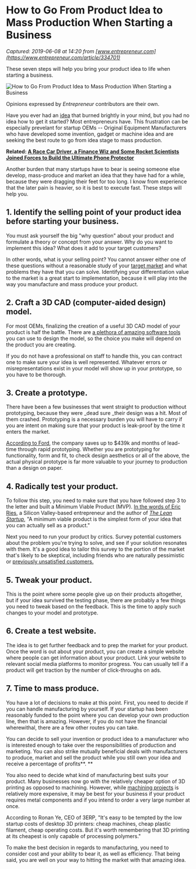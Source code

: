 # How to Go From Product Idea to Mass Production When Starting a Business

_Captured: 2019-06-08 at 14:20 from [www.entrepreneur.com](https://www.entrepreneur.com/article/334701)_

These seven steps will help you bring your product idea to life when starting a business.

![How to Go From Product Idea to Mass Production When Starting a Business](https://assets.entrepreneur.com/content/3x2/2000/20190606174732-GettyImages-970174696.jpeg?width=700&crop=2:1&blur=50)

Opinions expressed by _Entrepreneur_ contributors are their own.

Have you ever had an [idea](https://www.entrepreneur.com/article/292277) that burned brightly in your mind, but you had no idea how to get it started? Most entrepreneurs have. This frustration can be especially prevelant for startup OEMs -- Original Equipment Manufacturers who have developed some invention, gadget or machine idea and are seeking the best route to go from idea stage to mass production.

**Related: [A Race Car Driver, a Finance Wiz and Some Rocket Scientists Joined Forces to Build the Ultimate Phone Protector](https://www.entrepreneur.com/article/333789)**

Another burden that many startups have to bear is seeing someone else develop, mass-produce and market an idea that they have had for a while, because they were dragging their feet for too long. I know from experience that the later pain is heavier, so it is best to execute fast. These steps will help you.

## **1\. Identify the selling point of your product idea before starting your business.**

You must ask yourself the big "why question" about your product and formulate a theory or concept from your answer. Why do you want to implement this idea? What does it add to your target customers?

In other words, what is your selling point? You cannot answer either one of these questions without a reasonable study of your [target market](https://www.entrepreneur.com/encyclopedia/target-market) and what problems they have that you can solve. Identifying your differentiation value to the market is a great start to implementation, because it will play into the way you manufacture and mass produce your product.

## **2\. Craft a 3D CAD (computer-aided design) model.**

For most OEMs, finalizing the creation of a useful 3D CAD model of your product is half the battle. There are [a plethora of amazing software tools](https://www.pannam.com/blog/best-3d-cad-modeling-software/) you can use to design the model, so the choice you make will depend on the product you are creating.

If you do not have a professional on staff to handle this, you can contract one to make sure your idea is well represented. Whatever errors or misrepresentations exist in your model will show up in your prototype, so you have to be thorough.

## **3\. Create a prototype.**

There have been a few businesses that went straight to production without prototyping, because they were _dead sure _their design was a hit. Most of them crashed. Prototyping is a necessary burden you will have to carry if you are intent on making sure that your product is leak-proof by the time it enters the market.

[According to Ford](http://www.rapidprototyping-china.com/5-famous-examples-of-companies-using-rapid-prototyping/#.WX7oGISGOM8), the company saves up to $439k and months of lead-time through rapid prototyping. Whether you are prototyping for functionality, form and fit, to check design aesthetics or all of the above, the actual physical prototype is far more valuable to your journey to production than a design on paper.

## **4\. Radically test your product.**

To follow this step, you need to make sure that you have followed step 3 to the letter and built a Minimum Viable Product (MVP). [In the words of Eric Ries](https://www.businessnewsdaily.com/6540-how-to-test-your-business-idea.html), a Silicon Valley-based entrepreneur and the author of _[The Lean Startup](http://www.amazon.com/dp/0307887898/?tag=businessnewsdaily-20)_, "A minimum viable product is the simplest form of your idea that you can actually sell as a product."

Next you need to run your product by critics. Survey potential customers about the problem you're trying to solve, and see if your solution resonates with them. It's a good idea to tailor this survey to the portion of the market that's likely to be skeptical, including friends who are naturally pessimistic or [previously unsatisfied customers.](http://mystartupceo.com/how-to-appease-and-satisfy-and-retain-angry-customers/)

## **5\. Tweak your product.**

This is the point where some people give up on their products altogether, but if your idea survived the testing phase, there are probably a few things you need to tweak based on the feedback. This is the time to apply such changes to your model and prototype.

## **6\. Create a test website.**

The idea is to get further feedback and to prep the market for your product. Once the word is out about your product, you can create a simple website where people can get information about your product. Link your website to relevant social media platforms to monitor progress. You can usually tell if a product will get traction by the number of click-throughs on ads.

## **7\. Time to mass produce.**

You have a lot of decisions to make at this point. First, you need to decide if you can handle manufacturing by yourself. If your startup has been reasonably funded to the point where you can develop your own production line, then that is amazing. However, if you do not have the financial wherewithal, there are a few other routes you can take.

You can decide to sell your invention or product idea to a manufacturer who is interested enough to take over the responsibilities of production and marketing. You can also strike mutually beneficial deals with manufacturers to produce, market and sell the product while you still own your idea and receive a percentage of profits**. **

You also need to decide what kind of manufacturing best suits your product. Many businesses now go with the relatively cheaper option of 3D printing as opposed to machining. However, while [machining projects](https://www.3erp.com/machining-projects-are-more-affordable-than-you-think/) is relatively more expensive, it may be best for your business if your product requires metal components and if you intend to order a very large number at once.

According to Ronan Ye, CEO of 3ERP, "It's easy to be tempted by the low startup costs of desktop 3D printers: cheap machines, cheap plastic filament, cheap operating costs. But it's worth remembering that 3D printing at its cheapest is only capable of processing polymers."

To make the best decision in regards to manufacturing, you need to consider cost and your ability to bear it, as well as efficiency. That being said, you are well on your way to hitting the market with that amazing idea.
